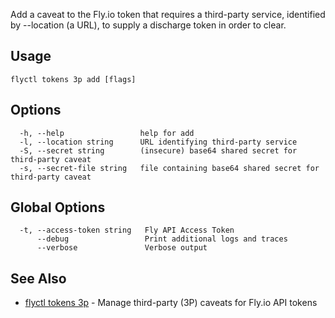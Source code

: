 Add a caveat to the Fly.io token that requires a third-party service,
identified by --location (a URL), to supply a discharge token in order to clear.


## Usage
~~~
flyctl tokens 3p add [flags]
~~~

## Options

~~~
  -h, --help                 help for add
  -l, --location string      URL identifying third-party service
  -S, --secret string        (insecure) base64 shared secret for third-party caveat
  -s, --secret-file string   file containing base64 shared secret for third-party caveat
~~~

## Global Options

~~~
  -t, --access-token string   Fly API Access Token
      --debug                 Print additional logs and traces
      --verbose               Verbose output
~~~

## See Also

* [flyctl tokens 3p](/docs/flyctl/tokens-3p/)	 - Manage third-party (3P) caveats for Fly.io API tokens


